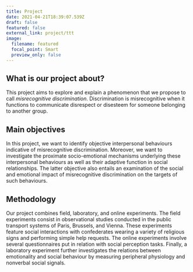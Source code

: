 ```yaml
---
title: Project
date: 2021-04-21T18:39:07.539Z
draft: false
featured: false
external_link: project/ttt
image:
  filename: featured
  focal_point: Smart
  preview_only: false
---
```

## What is our project about?[](https://websteru.sharepoint.com/sites/WVPUPsychology/SitePages/Stud.aspx#what-is-our-project-about)

This project aims to explore and explain a phenomenon that we propose to call *misrecognitive discrimination*. Discrimination is misrecognitive when it functions to communicate disrespect or disesteem for someone belonging to another group.



## Main objectives[](https://websteru.sharepoint.com/sites/WVPUPsychology/SitePages/Stud.aspx#main-objectives)

In this project, we want to identify objective interpersonal behaviours indicative of misrecognitive discrimination. Moreover, we want to investigate the proximate socio-emotional mechanisms underlying these interpersonal behaviours as well as their adaptive function in social relationships. The latter objective also entails an examination of the social and emotional impact of misrecognitive discrimination on the targets of such behaviours.



## Methodology[](https://websteru.sharepoint.com/sites/WVPUPsychology/SitePages/Stud.aspx#methodology)

Our project combines field, laboratory, and online experiments. The field experiments consist in observational studies conducted in the public transport systems of Paris, Brussels, and Vienna. These experiments feature social interactions with confederates wearing a variety of religious signs and performing simple help requests. The online experiments involve several questionnaires put in relation with social perception tasks. Finally, a laboratory experiment further investigates the relations between emotionality and social behaviour by measuring peripheral physiology and nonverbal social signals.